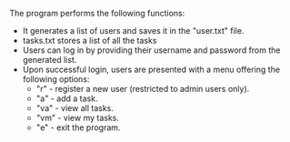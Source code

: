 The program performs the following functions:

- It generates a list of users and saves it in the "user.txt" file.
- tasks.txt stores a list of all the tasks
- Users can log in by providing their username and password from the generated list.
- Upon successful login, users are presented with a menu offering the following options:
	- "r" - register a new user (restricted to admin users only).
 	- "a" - add a task.
  - "va" - view all tasks.
  - "vm" - view my tasks.
  - "e" - exit the program.



